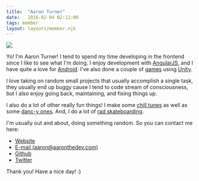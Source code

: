 ```yaml
---
title:  "Aaron Turner"
date:   2016-02-04 02:11:00
tags: member
layout: layouts/member.njk
---
```


<img style="margin-left:auto;margin-right:auto;" src="https://avatars0.githubusercontent.com/u/1448289?v=3&s=460">

Yo! I'm Aaron Turner! I tend to spend my time developing in the frontend since I like to see what I'm doing. I enjoy development with [AngularJS](https://angularjs.org/), and I have quite a love for [Android](http://developer.android.com/index.html). I've also done a couple of [games](https://www.youtube.com/watch?v=0vOuInaCowc) using [Unity](https://unity3d.com/).

I love taking on random small projects that usually accomplish a single task, they usually end up buggy cause I tend to code stream of consciousness, but I also enjoy going back, maintaining, and fixing things up.

I also do a lot of other really fun things! I make some [chill tunes](https://aviscerall.bandcamp.com/album/lps-and-love-songs) as well as some [danc-y ones](https://groovygodzilla.bandcamp.com/album/godzilla-gets-friends). And, I do a lot of [rad skateboarding](https://www.youtube.com/watch?v=_OktGiy8GWg).

I'm usually out and about, doing something random. So you can contact me here:

* [Website](aaron@aaronthedev.com)
* [E-mail (aaron@aaronthedev.com)](aaron@aaronthedev.com)
* [Github](https://github.com/torch2424)
* [Twitter](https://twitter.com/nosinfinite)


Thank you! Have a nice day! :)

